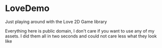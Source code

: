 # LoveDemo

Just playing around with the Love 2D Game library

Everything here is public domain, I don't care if you want to use any of my
assets. I did them all in two seconds
and could not care less what they look like
